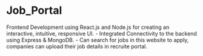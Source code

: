 # Job_Portal
Frontend Development using React.js and Node.js for creating an interactive, intuitive, responsive UI. - Integrated Connectivity to the backend using Express &amp; MongoDB. - Can search for jobs in this website to apply, companies can upload their job details in recruite portal.
